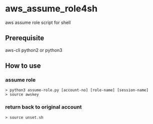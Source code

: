 # aws_assume_role4sh
aws assume role script for shell

## Prerequisite
aws-cli
python2 or python3

## How to use
### assume role
```shell
> python3 assume-role.py [account-no] [role-name] [session-name]
> source awskey
```

### return back to original account
```shell
> source unset.sh
```
